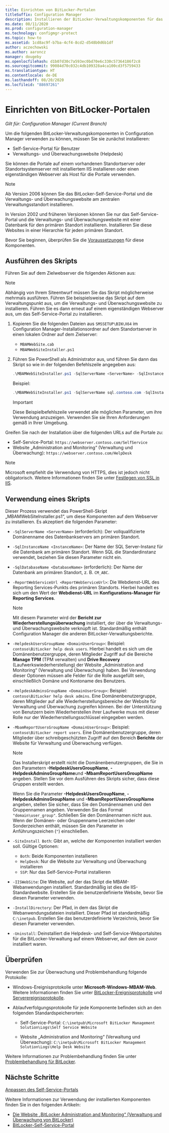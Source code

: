 ```yaml
---
title: Einrichten von BitLocker-Portalen
titleSuffix: Configuration Manager
description: Installieren der BitLocker-Verwaltungskomponenten für das Self-Service-Portal und die Verwaltungs- und Überwachungswebsite
ms.date: 08/11/2020
ms.prod: configuration-manager
ms.technology: configmgr-protect
ms.topic: how-to
ms.assetid: 1cd8ac9f-b7ba-4cf4-8cd2-d548b0d6b1df
author: aczechowski
ms.author: aaroncz
manager: dougeby
ms.openlocfilehash: d1b07d30c7a593ec0bd70e6c330c57364186f2c8
ms.sourcegitcommit: 99084d70c032c4db109328a4ca100cd3f5759433
ms.translationtype: HT
ms.contentlocale: de-DE
ms.lasthandoff: 08/20/2020
ms.locfileid: "88697261"
---
```

# <a name="set-up-bitlocker-portals"></a>Einrichten von BitLocker-Portalen

*Gilt für: Configuration Manager (Current Branch)*

<!--3601034-->

Um die folgenden BitLocker-Verwaltungskomponenten in Configuration Manager verwenden zu können, müssen Sie sie zunächst installieren:

- Self-Service-Portal für Benutzer
- Verwaltungs- und Überwachungswebsite (Helpdesk)

Sie können die Portale auf einem vorhandenen Standortserver oder Standortsystemserver mit installiertem IIS installieren oder einen eigenständigen Webserver als Host für die Portale verwenden.

> [!NOTE]
> Ab Version 2006 können Sie das BitLocker-Self-Service-Portal und die Verwaltungs- und Überwachungswebsite am zentralen Verwaltungsstandort installieren.<!-- 5925693 -->
>
> In Version 2002 und früheren Versionen können Sie nur das Self-Service-Portal und die Verwaltungs- und Überwachungswebsite mit einer Datenbank für den primären Standort installieren. Installieren Sie diese Websites in einer Hierarchie für jeden primären Standort.

Bevor Sie beginnen, überprüfen Sie die [Voraussetzungen](../../plan-design/bitlocker-management.md#prerequisites) für diese Komponenten.

## <a name="run-the-script"></a>Ausführen des Skripts

Führen Sie auf dem Zielwebserver die folgenden Aktionen aus:

> [!NOTE]
> Abhängig von Ihrem Siteentwurf müssen Sie das Skript möglicherweise mehrmals ausführen. Führen Sie beispielsweise das Skript auf dem Verwaltungspunkt aus, um die Verwaltungs- und Überwachungswebsite zu installieren. Führen Sie es dann erneut auf einem eigenständigen Webserver aus, um das Self-Service-Portal zu installieren.

1. Kopieren Sie die folgenden Dateien aus `SMSSETUP\BIN\X64` im Configuration Manager-Installationsordner auf dem Standortserver in einen lokalen Ordner auf dem Zielserver:

    - `MBAMWebSite.cab`
    - `MBAMWebSiteInstaller.ps1`

1. Führen Sie PowerShell als Administrator aus, und führen Sie dann das Skript so wie in der folgenden Befehlszeile angegeben aus:

    ``` PowerShell
    .\MBAMWebSiteInstaller.ps1 -SqlServerName <ServerName> -SqlInstanceName <InstanceName> -SqlDatabaseName <DatabaseName> -ReportWebServiceUrl <ReportWebServiceUrl> -HelpdeskUsersGroupName <DomainUserGroup> -HelpdeskAdminsGroupName <DomainUserGroup> -MbamReportUsersGroupName <DomainUserGroup> -SiteInstall Both
    ```

    Beispiel:

    ``` PowerShell
    .\MBAMWebSiteInstaller.ps1 -SqlServerName sql.contoso.com -SqlInstanceName instance1 -SqlDatabaseName CM_ABC -ReportWebServiceUrl https://rsp.contoso.com/ReportServer -HelpdeskUsersGroupName "contoso\BitLocker help desk users" -HelpdeskAdminsGroupName "contoso\BitLocker help desk admins" -MbamReportUsersGroupName "contoso\BitLocker report users" -SiteInstall Both
    ```

    > [!IMPORTANT]
    > Diese Beispielbefehlszeile verwendet alle möglichen Parameter, um ihre Verwendung anzuzeigen. Verwenden Sie sie Ihren Anforderungen gemäß in Ihrer Umgebung.

Greifen Sie nach der Installation über die folgenden URLs auf die Portale zu:

- Self-Service-Portal: `https://webserver.contoso.com/SelfService`
- Website „Administration and Monitoring“ (Verwaltung und Überwachung): `https://webserver.contoso.com/HelpDesk`

> [!NOTE]
> Microsoft empfiehlt die Verwendung von HTTPS, dies ist jedoch nicht obligatorisch. Weitere Informationen finden Sie unter [Festlegen von SSL in IIS](/iis/manage/configuring-security/how-to-set-up-ssl-on-iis).

## <a name="script-usage"></a>Verwendung eines Skripts

Dieser Prozess verwendet das PowerShell-Skript „MBAMWebSiteInstaller.ps1“, um diese Komponenten auf dem Webserver zu installieren. Es akzeptiert die folgenden Parameter:

- `-SqlServerName <ServerName>` (erforderlich): Der vollqualifizierte Domänenname des Datenbankservers am primären Standort.

- `-SqlInstanceName <InstanceName>`: Der Name der SQL Server-Instanz für die Datenbank am primären Standort. Wenn SQL die Standardinstanz verwendet, beziehen Sie diesen Parameter nicht ein.

- `-SqlDatabaseName <DatabaseName>` (erforderlich): Der Name der Datenbank am primären Standort, z. B. `CM_ABC`.

- `-ReportWebServiceUrl <ReportWebServiceUrl>`: Die Webdienst-URL des Reporting Services-Punkts des primären Standorts. Hierbei handelt es sich um den Wert der **Webdienst-URL** im **Konfigurations-Manager für Reporting Services**.

    > [!NOTE]
    > Mit diesem Parameter wird der **Bericht zur Wiederherstellungsüberwachung** installiert, der über die Verwaltungs- und Überwachungswebsite verknüpft ist. Standardmäßig enthält Configuration Manager die anderen BitLocker-Verwaltungsberichte.

- `-HelpdeskUsersGroupName <DomainUserGroup>`: Beispiel: `contoso\BitLocker help desk users`. Hierbei handelt es sich um die Domänenbenutzergruppe, deren Mitglieder Zugriff auf die Bereiche **Manage TPM** (TPM verwalten) und **Drive Recovery** (Laufwerkswiederherstellung) der Website „Administration and Monitoring“ (Verwaltung und Überwachung) haben. Bei Verwendung dieser Optionen müssen alle Felder für die Rolle ausgefüllt sein, einschließlich Domäne und Kontoname des Benutzers.

- `-HelpdeskAdminsGroupName <DomainUserGroup>`: Beispiel: `contoso\BitLocker help desk admins`. Eine Domänenbenutzergruppe, deren Mitglieder auf alle Wiederherstellungsbereiche der Website für Verwaltung und Überwachung zugreifen können. Bei der Unterstützung von Benutzern beim Wiederherstellen ihrer Laufwerke muss mit dieser Rolle nur der Wiederherstellungsschlüssel eingegeben werden.

- `-MbamReportUsersGroupName <DomainUserGroup>`: Beispiel: `contoso\BitLocker report users`. Eine Domänenbenutzergruppe, deren Mitglieder über schreibgeschützten Zugriff auf den Bereich **Berichte** der Website für Verwaltung und Überwachung verfügen.

    > [!NOTE]
    > Das Installerskript erstellt nicht die Domänenbenutzergruppen, die Sie in den Parametern **-HelpdeskUsersGroupName**, **-HelpdeskAdminsGroupName**und **-MbamReportUsersGroupName** angeben. Stellen Sie vor dem Ausführen des Skripts sicher, dass diese Gruppen erstellt werden.
    >
    > Wenn Sie die Parameter **-HelpdeskUsersGroupName**, **-HelpdeskAdminsGroupName** und **-MbamReportUsersGroupName** angeben, stellen Sie sicher, dass Sie den Domänennamen und den Gruppennamen angeben. Verwenden Sie das Format `"domain\user_group"`. Schließen Sie den Domänennamen nicht aus. Wenn der Domänen- oder Gruppenname Leerzeichen oder Sonderzeichen enthält, müssen Sie den Parameter in Anführungszeichen (`"`) einschließen.

- `-SiteInstall Both`: Gibt an, welche der Komponenten installiert werden soll. Gültige Optionen:
  - `Both`: Beide Komponenten installieren
  - `HelpDesk`: Nur die Website zur Verwaltung und Überwachung installieren
  - `SSP`: Nur das Self-Service-Portal installieren

- `-IISWebSite`: Die Website, auf der das Skript die MBAM-Webanwendungen installiert. Standardmäßig ist dies die IIS-Standardwebsite. Erstellen Sie die benutzerdefinierte Website, bevor Sie diesen Parameter verwenden.

- `-InstallDirectory`: Der Pfad, in dem das Skript die Webanwendungsdateien installiert. Dieser Pfad ist standardmäßig `C:\inetpub`. Erstellen Sie das benutzerdefinierte Verzeichnis, bevor Sie diesen Parameter verwenden.

- `-Uninstall`: Deinstalliert die Helpdesk- und Self-Service-Webportalsites für die BitLocker-Verwaltung auf einem Webserver, auf dem sie zuvor installiert waren.

## <a name="verify"></a>Überprüfen

Verwenden Sie zur Überwachung und Problembehandlung folgende Protokolle:

- Windows-Ereignisprotokolle unter **Microsoft-Windows-MBAM-Web**. Weitere Informationen finden Sie unter [BitLocker-Ereignisprotokolle](../../tech-ref/bitlocker/about-event-logs.md) und [Serverereignisprotokolle](../../tech-ref/bitlocker/server-event-logs.md).

- Ablaufverfolgungsprotokolle für jede Komponente befinden sich an den folgenden Standardspeicherorten:

  - Self-Service-Portal: `C:\inetpub\Microsoft BitLocker Management Solution\Logs\Self Service Website`

  - Website „Administration and Monitoring“ (Verwaltung und Überwachung): `C:\inetpub\Microsoft BitLocker Management Solution\Logs\Help Desk Website`

Weitere Informationen zur Problembehandlung finden Sie unter [Problembehandlung für BitLocker](../../tech-ref/bitlocker/troubleshoot.md).

## <a name="next-steps"></a>Nächste Schritte

[Anpassen des Self-Service-Portals](customize-self-service-portal.md)

Weitere Informationen zur Verwendung der installierten Komponenten finden Sie in den folgenden Artikeln:

- [Die Website „BitLocker Administration and Monitoring“ (Verwaltung und Überwachung von BitLocker)](helpdesk-portal.md)
- [BitLocker-Self-Service-Portal](self-service-portal.md)